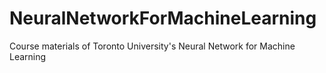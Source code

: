 # NeuralNetworkForMachineLearning
Course materials of Toronto University's Neural Network for Machine Learning

